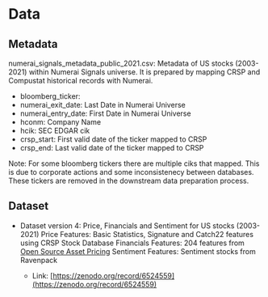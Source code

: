 # Data 

## Metadata

numerai_signals_metadata_public_2021.csv: Metadata of US stocks (2003-2021) within Numerai Signals universe. 
It is prepared by mapping CRSP and Compustat historical records with Numerai.

  - bloomberg_ticker:
  - numerai_exit_date: Last Date in Numerai Universe 
  - numerai_entry_date: First Date in Numerai Universe 
  - hconm: Company Name
  - hcik: SEC EDGAR cik
  - crsp_start: First valid date of the ticker mapped to CRSP
  - crsp_end: Last valid date of the ticker mapped to CRSP

Note: For some bloomberg tickers there are multiple ciks that mapped. This is due to corporate actions and some inconsistenecy between databases. 
These tickers are removed in the downstream data preparation process.


## Dataset 
    
- Dataset version 4: Price, Financials and Sentiment for US stocks (2003-2021)
  Price Features: Basic Statistics, Signature and Catch22 features using CRSP Stock Database
  Financials Features: 204 features from [Open Source Asset Pricing](https://www.openassetpricing.com/data/)
  Sentiment Features: Sentiment stocks from Ravenpack 
   
  - Link: [https://zenodo.org/record/6524559](https://zenodo.org/record/6524559)
    


